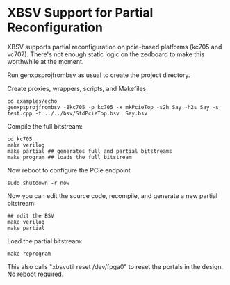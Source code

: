 XBSV Support for Partial Reconfiguration
=========================================

XBSV supports partial reconfiguration on pcie-based platforms (kc705
and vc707). There's not enough static logic on the zedboard to make
this worthwhile at the moment.

Run genxpsprojfrombsv as usual to create the project directory.

Create proxies, wrappers, scripts, and Makefiles:

    cd examples/echo
    genxpsprojfrombsv -Bkc705 -p kc705 -x mkPcieTop -s2h Say -h2s Say -s test.cpp -t ../../bsv/StdPcieTop.bsv  Say.bsv

Compile the full bitstream:

    cd kc705
    make verilog
    make partial ## generates full and partial bitstreams
    make program ## loads the full bitstream

Now reboot to configure the PCIe endpoint

    sudo shutdown -r now

Now you can edit the source code, recompile, and generate a new partial bitstream:

    ## edit the BSV
    make verilog
    make partial

Load the partial bitstream:

    make reprogram

This also calls "xbsvutil reset /dev/fpga0" to reset the portals in the design. No reboot required.

